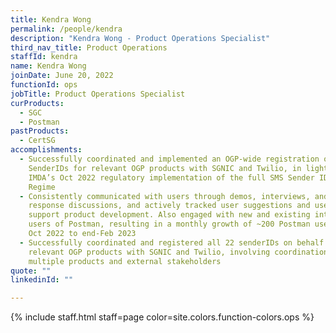 ```yaml
---
title: Kendra Wong
permalink: /people/kendra
description: "Kendra Wong - Product Operations Specialist"
third_nav_title: Product Operations
staffId: kendra
name: Kendra Wong
joinDate: June 20, 2022
functionId: ops
jobTitle: Product Operations Specialist
curProducts:
  - SGC
  - Postman
pastProducts:
  - CertSG
accomplishments:
  - Successfully coordinated and implemented an OGP-wide registration of SMS
    SenderIDs for relevant OGP products with SGNIC and Twilio, in light of
    IMDA’s Oct 2022 regulatory implementation of the full SMS Sender ID Registry
    Regime
  - Consistently communicated with users through demos, interviews, and incident
    response discussions, and actively tracked user suggestions and use cases to
    support product development. Also engaged with new and existing interested
    users of Postman, resulting in a monthly growth of ~200 Postman users from
    Oct 2022 to end-Feb 2023
  - Successfully coordinated and registered all 22 senderIDs on behalf of the
    relevant OGP products with SGNIC and Twilio, involving coordination across
    multiple products and external stakeholders
quote: ""
linkedinId: ""

---
```


{% include staff.html staff=page color=site.colors.function-colors.ops %}
